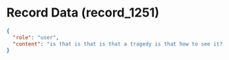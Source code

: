 # Record Data (record_1251)

```json
{
  "role": "user",
  "content": "is that is that is that a tragedy is that how to see it? really?\n"
}
```

